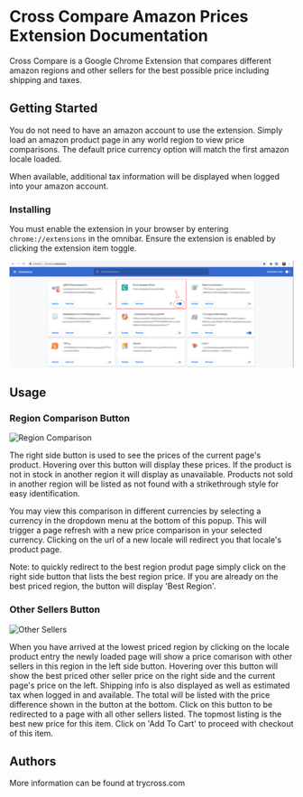 # Cross Compare Amazon Prices Extension Documentation

Cross Compare is a Google Chrome Extension that compares different amazon regions and other sellers for the best possible price including shipping and taxes.

## Getting Started

You do not need to have an amazon account to use the extension. Simply load an amazon product page in any world region to view price comparisons. The default price currency option will match the first amazon locale loaded.

When available, additional tax information will be displayed when logged into your amazon account.

### Installing

You must enable the extension in your browser by entering `chrome://extensions` in the omnibar. Ensure the extension is enabled by clicking the extension item toggle.

![Extensions Page](/docs/extensions%20page.png)

## Usage

### Region Comparison Button

![Region Comparison](/docs/demo2-2x.gif)

The right side button is used to see the prices of the current page's product. Hovering over this button will display these prices. If the product is not in stock in another region it will display as unavailable. Products not sold in another region will be listed as not found with a strikethrough style for easy identification.

You may view this comparison in different currencies by selecting a currency in the dropdown menu at the bottom of this popup. This will trigger a page refresh with a new price comparison in your selected currency. Clicking on the url of a new locale will redirect you that locale's product page. 

Note: to quickly redirect to the best region produt page simply click on the right side button that lists the best region price. If you are already on the best priced region, the button will display 'Best Region'.

### Other Sellers Button

![Other Sellers](/docs/demo1-3x.gif)

When you have arrived at the lowest priced region by clicking on the locale product entry the newly loaded page will show a price comarison with other sellers in this region in the left side button. Hovering over this button will show the best priced other seller price on the right side and the current page's price on the left. Shipping info is also displayed as well as estimated tax when logged in and available. The total will be listed with the price difference shown in the button at the bottom. Click on this button to be redirected to a page with all other sellers listed. The topmost listing is the best new price for this item. Click on 'Add To Cart' to proceed with checkout of this item.

## Authors

More information can be found at trycross.com

